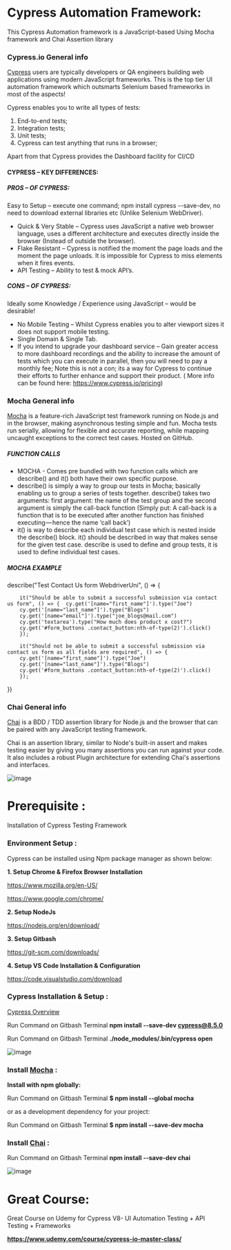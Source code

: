 # Cypress Automation Framework:

This Cypress Automation framework is a JavaScript-based Using Mocha framework and Chai Assertion library

### **Cypress.io General info** 

[Cypress](https://www.cypress.io/)
users are typically developers or QA engineers building web applications using modern JavaScript frameworks. This is the top tier UI automation framework which outsmarts Selenium based frameworks in most of the aspects!

Cypress enables you to write all types of tests: 
1. End-to-end tests; 
2. Integration tests; 
3. Unit tests; 
4. Cypress can test anything that runs in a browser; 

Apart from that Cypress provides the Dashboard facility for CI/CD

#### **CYPRESS – KEY DIFFERENCES:**

##### **PROS – OF CYPRESS:**

Easy to Setup – execute one command; npm install cypress --save-dev, no need to download external libraries etc (Unlike Selenium WebDriver). 
* Quick & Very Stable – Cypress uses JavaScript a native web browser language, uses a different architecture and executes directly inside the browser (Instead of outside the browser).
* Flake Resistant – Cypress is notified the moment the page loads and the moment the page unloads. It is impossible for Cypress to miss elements when it fires events.
* API Testing – Ability to test & mock API’s.

##### **CONS – OF CYPRESS:**

Ideally some Knowledge / Experience using JavaScript – would be desirable!
* No Mobile Testing – Whilst Cypress enables you to alter viewport sizes it does not 
support mobile testing.
* Single Domain & Single Tab. 
* If you intend to upgrade your dashboard service – Gain greater access to more dashboard recordings and the ability to increase the amount of tests which you can execute in parallel, then you will need to pay a monthly fee; Note this is not a con; its a way for Cypress to continue their efforts to further enhance and support their product. ( More info can be found here: https://www.cypress.io/pricing)


### **Mocha General info**

[Mocha](https://mochajs.org) is a feature-rich JavaScript test framework running on Node.js and in the browser, making asynchronous testing simple and fun. Mocha tests run serially, allowing for flexible and accurate reporting, while mapping uncaught exceptions to the correct test cases. Hosted on GitHub.

##### **FUNCTION CALLS**
* MOCHA - Comes pre bundled with two function calls which are describe() and it() both have their own specific purpose.
* describe() is simply a way to group our tests in Mocha; basically enabling us to group a series of tests together. describe() takes two arguments: first argument: the name of the test group and the second argument is simply the call-back function (Simply put: A call-back is a function that is to be executed after another function has finished executing — hence the name ‘call back’) 
* it() is way to describe each individual test case which is nested inside the describe() block. it() should be described in way that makes sense for the given test case. describe is used to define and group tests, it is used to define individual test cases.

##### **MOCHA EXAMPLE**

describe("Test Contact Us form WebdriverUni", () => {

		it("Should be able to submit a successful submission via contact us form", () => {	cy.get('[name="first_name"]').type("Joe")
		cy.get('[name="last_name"]').type("Blogs")
		cy.get('[name="email"]').type("joe_blogs@mail.com")
		cy.get('textarea').type("How much does product x cost?")
		cy.get('#form_buttons .contact_button:nth-of-type(2)').click()
		});
		
		it("Should not be able to submit a successful submission via contact us form as all fields are required", () => {
		cy.get('[name="first_name"]').type("Joe")
		cy.get('[name="last_name"]').type("Blogs")
		cy.get('#form_buttons .contact_button:nth-of-type(2)').click()		
		});		
})

### **Chai General info**

[Chai](https://www.chaijs.com/) is a BDD / TDD assertion library for Node.js and the browser that can be paired with any JavaScript testing framework.

Chai is an assertion library, similar to Node's built-in assert and makes testing easier by giving you many assertions you can run against your code. It also includes a robust Plugin architecture for extending Chai's assertions and interfaces.

![image](https://user-images.githubusercontent.com/76844360/146765921-952aac75-9079-4e5b-9b7e-f114e7e22a4c.png)

# **Prerequisite :**
Installation of Cypress Testing Framework

### **Environment Setup :**
Cypress can be installed using Npm package manager as shown below:

**1. Setup Chrome & Firefox Browser Installation**

https://www.mozilla.org/en-US/

https://www.google.com/chrome/

**2. Setup NodeJs**

https://nodejs.org/en/download/

**3. Setup Gitbash**

https://git-scm.com/downloads/

**4. Setup VS Code Installation & Configuration**

https://code.visualstudio.com/download

### **Cypress Installation & Setup** :
[Cypress Overview](https://docs.cypress.io/guides/core-concepts/test-runner#Overview)

Run Command on Gitbash Terminal **npm install --save-dev cypress@8.5.0**

Run Command on Gitbash Terminal **./node_modules/.bin/cypress open**

![image](https://user-images.githubusercontent.com/76844360/146769652-dce9e908-c781-428c-9e8e-c153e016b5f5.png)


 
### **Install [Mocha](https://mochajs.org/)** :

**Install with npm globally:**


Run Command on Gitbash Terminal **$ npm install --global mocha**

or as a development dependency for your project:

Run Command on Gitbash Terminal **$ npm install --save-dev mocha**


### **Install [Chai](https://www.chaijs.com/)** :

Run Command on Gitbash Terminal **npm install --save-dev chai**


![image](https://user-images.githubusercontent.com/76844360/146770348-c6f5dd75-8ab9-405c-92c1-76bd506773b6.png)


# **Great Course:**


Great Course on Udemy for Cypress V8- UI Automation Testing + API Testing + Frameworks

**https://www.udemy.com/course/cypress-io-master-class/**



